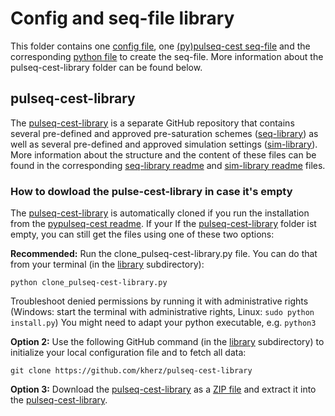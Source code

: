 # Config and seq-file library
This folder contains one [config file](config_example.yaml), one [(py)pulseq-cest seq-file](seq_example.seq) and the
corresponding [python file](write_seq_example.py) to create the seq-file. More information about the pulseq-cest-library
folder can be found below.

## pulseq-cest-library
The [pulseq-cest-library](https://github.com/kherz/pulseq-cest-library) is a separate GitHub repository that contains 
several pre-defined and approved pre-saturation schemes 
([seq-library](https://github.com/kherz/pulseq-cest-library/tree/master/seq-library)) as well as several pre-defined 
and approved simulation settings ([sim-library](https://github.com/kherz/pulseq-cest-library/tree/master/sim-library)).
More information about the structure and the content of these files can be found in the corresponding 
[seq-library readme](https://github.com/kherz/pulseq-cest-library/blob/master/seq-library/Readme.md) and 
[sim-library readme](https://github.com/kherz/pulseq-cest-library/blob/master/sim-library/Readme.md) files.

### How to dowload the pulse-cest-library in case it's empty
The [pulseq-cest-library](https://github.com/kherz/pulseq-cest-library) is automatically cloned if you run the installation from the [pypulseq-cest readme](../readme.md). If your 
If the [pulseq-cest-library](pulseq-cest-library) folder ist empty, you can still get the files using one of these two options:

**Recommended:** Run the clone_pulseq-cest-library.py file.
You can do that from your terminal (in the [library](.) subdirectory):
```
python clone_pulseq-cest-library.py
```
Troubleshoot denied permissions by running it with administrative rights (Windows: start the terminal with administrative rights, Linux: ```sudo python install.py```)
You might need to adapt your python executable, e.g. ```python3```

**Option 2:** Use the following GitHub command (in the [library](.) subdirectory) to initialize your local configuration file and to fetch all data:
```
git clone https://github.com/kherz/pulseq-cest-library
``` 
**Option 3:** Download the [pulseq-cest-library](https://github.com/kherz/pulseq-cest-library) as a 
[ZIP file](https://github.com/kherz/pulseq-cest-library/archive/master.zip) and extract it into the 
[pulseq-cest-library](pulseq-cest-library).
